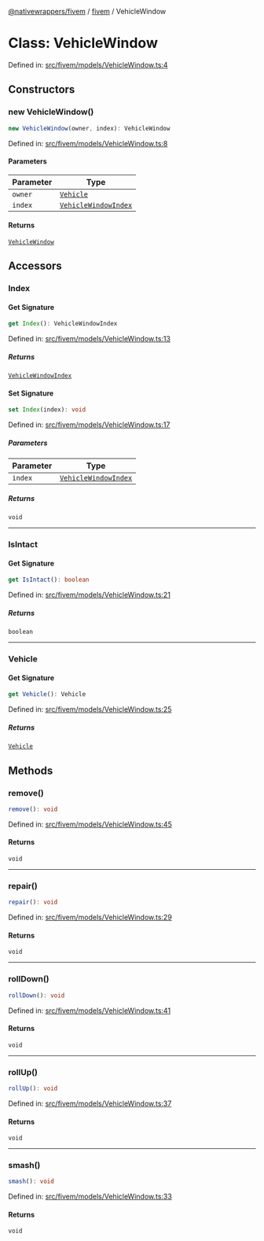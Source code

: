 [@nativewrappers/fivem](../../README.md) / [fivem](../README.md) / VehicleWindow

# Class: VehicleWindow

Defined in: [src/fivem/models/VehicleWindow.ts:4](https://github.com/nativewrappers/nativewrappers/blob/ef9379993d0b7126700360ea0bc0e228bd354e81/src/fivem/models/VehicleWindow.ts#L4)

## Constructors

### new VehicleWindow()

```ts
new VehicleWindow(owner, index): VehicleWindow
```

Defined in: [src/fivem/models/VehicleWindow.ts:8](https://github.com/nativewrappers/nativewrappers/blob/ef9379993d0b7126700360ea0bc0e228bd354e81/src/fivem/models/VehicleWindow.ts#L8)

#### Parameters

| Parameter | Type |
| ------ | ------ |
| `owner` | [`Vehicle`](Vehicle.md) |
| `index` | [`VehicleWindowIndex`](../enumerations/VehicleWindowIndex.md) |

#### Returns

[`VehicleWindow`](VehicleWindow.md)

## Accessors

### Index

#### Get Signature

```ts
get Index(): VehicleWindowIndex
```

Defined in: [src/fivem/models/VehicleWindow.ts:13](https://github.com/nativewrappers/nativewrappers/blob/ef9379993d0b7126700360ea0bc0e228bd354e81/src/fivem/models/VehicleWindow.ts#L13)

##### Returns

[`VehicleWindowIndex`](../enumerations/VehicleWindowIndex.md)

#### Set Signature

```ts
set Index(index): void
```

Defined in: [src/fivem/models/VehicleWindow.ts:17](https://github.com/nativewrappers/nativewrappers/blob/ef9379993d0b7126700360ea0bc0e228bd354e81/src/fivem/models/VehicleWindow.ts#L17)

##### Parameters

| Parameter | Type |
| ------ | ------ |
| `index` | [`VehicleWindowIndex`](../enumerations/VehicleWindowIndex.md) |

##### Returns

`void`

***

### IsIntact

#### Get Signature

```ts
get IsIntact(): boolean
```

Defined in: [src/fivem/models/VehicleWindow.ts:21](https://github.com/nativewrappers/nativewrappers/blob/ef9379993d0b7126700360ea0bc0e228bd354e81/src/fivem/models/VehicleWindow.ts#L21)

##### Returns

`boolean`

***

### Vehicle

#### Get Signature

```ts
get Vehicle(): Vehicle
```

Defined in: [src/fivem/models/VehicleWindow.ts:25](https://github.com/nativewrappers/nativewrappers/blob/ef9379993d0b7126700360ea0bc0e228bd354e81/src/fivem/models/VehicleWindow.ts#L25)

##### Returns

[`Vehicle`](Vehicle.md)

## Methods

### remove()

```ts
remove(): void
```

Defined in: [src/fivem/models/VehicleWindow.ts:45](https://github.com/nativewrappers/nativewrappers/blob/ef9379993d0b7126700360ea0bc0e228bd354e81/src/fivem/models/VehicleWindow.ts#L45)

#### Returns

`void`

***

### repair()

```ts
repair(): void
```

Defined in: [src/fivem/models/VehicleWindow.ts:29](https://github.com/nativewrappers/nativewrappers/blob/ef9379993d0b7126700360ea0bc0e228bd354e81/src/fivem/models/VehicleWindow.ts#L29)

#### Returns

`void`

***

### rollDown()

```ts
rollDown(): void
```

Defined in: [src/fivem/models/VehicleWindow.ts:41](https://github.com/nativewrappers/nativewrappers/blob/ef9379993d0b7126700360ea0bc0e228bd354e81/src/fivem/models/VehicleWindow.ts#L41)

#### Returns

`void`

***

### rollUp()

```ts
rollUp(): void
```

Defined in: [src/fivem/models/VehicleWindow.ts:37](https://github.com/nativewrappers/nativewrappers/blob/ef9379993d0b7126700360ea0bc0e228bd354e81/src/fivem/models/VehicleWindow.ts#L37)

#### Returns

`void`

***

### smash()

```ts
smash(): void
```

Defined in: [src/fivem/models/VehicleWindow.ts:33](https://github.com/nativewrappers/nativewrappers/blob/ef9379993d0b7126700360ea0bc0e228bd354e81/src/fivem/models/VehicleWindow.ts#L33)

#### Returns

`void`
